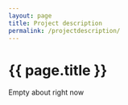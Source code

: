 ```yaml
---
layout: page
title: Project description
permalink: /projectdescription/
---
```


<h1 class="page-heading">{{ page.title }}</h1>

Empty about right now